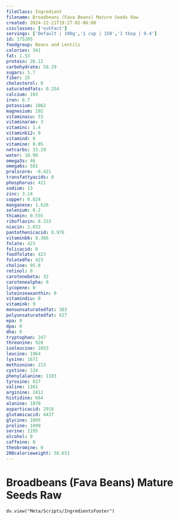 ```yaml
---
fileClass: Ingredient
filename: Broadbeans (Fava Beans) Mature Seeds Raw
created: 2024-12-21T19:27:02-06:00
cssclasses: ['nutFact']
servings: ['Default | 100g','1 cup | 150','1 tbsp | 9.4']
id: 175205
foodgroup: Beans and Lentils
calories: 341
fat: 1.53
protein: 26.12
carbohydrate: 58.29
sugars: 5.7
fiber: 25
cholesterol: 0
saturatedfats: 0.254
calcium: 103
iron: 6.7
potassium: 1062
magnesium: 192
vitaminaiu: 53
vitaminarae: 3
vitaminc: 1.4
vitaminb12: 0
vitamind: 0
vitamine: 0.05
netcarbs: 33.29
water: 10.98
omega3s: 46
omega6s: 581
pralscore: -0.421
transfattyacids: 0
phosphorus: 421
sodium: 13
zinc: 3.14
copper: 0.824
manganese: 1.626
selenium: 8.2
thiamin: 0.555
riboflavin: 0.333
niacin: 2.832
pantothenicacid: 0.976
vitaminb6: 0.366
folate: 423
folicacid: 0
foodfolate: 423
folatedfe: 423
choline: 95.8
retinol: 0
carotenebeta: 32
carotenealpha: 0
lycopene: 0
luteinzeaxanthin: 0
vitamindiu: 0
vitamink: 9
monounsaturatedfat: 303
polyunsaturatedfat: 627
epa: 0
dpa: 0
dha: 0
tryptophan: 247
threonine: 928
isoleucine: 1053
leucine: 1964
lysine: 1671
methionine: 213
cystine: 334
phenylalanine: 1103
tyrosine: 827
valine: 1161
arginine: 2411
histidine: 664
alanine: 1070
asparticacid: 2916
glutamicacid: 4437
glycine: 1095
proline: 1099
serine: 1195
alcohol: 0
caffeine: 0
theobromine: 0
200calorieweight: 58.651
---
```


# Broadbeans (Fava Beans) Mature Seeds Raw

```dataviewjs
dv.view("Meta/Scripts/IngredientsFooter")
```
